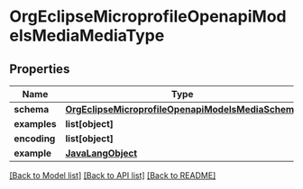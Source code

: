 # OrgEclipseMicroprofileOpenapiModelsMediaMediaType

## Properties
Name | Type | Description | Notes
------------ | ------------- | ------------- | -------------
**schema** | [**OrgEclipseMicroprofileOpenapiModelsMediaSchema**](OrgEclipseMicroprofileOpenapiModelsMediaSchema.md) |  | [optional] 
**examples** | **list[object]** |  | [optional] 
**encoding** | **list[object]** |  | [optional] 
**example** | [**JavaLangObject**](JavaLangObject.md) |  | [optional] 

[[Back to Model list]](../README.md#documentation-for-models) [[Back to API list]](../README.md#documentation-for-api-endpoints) [[Back to README]](../README.md)

